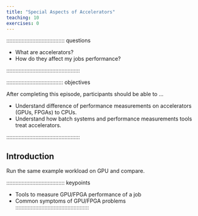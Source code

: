 ```yaml
---
title: "Special Aspects of Accelerators"
teaching: 10
exercises: 0
---
```


:::::::::::::::::::::::::::::::::::::: questions 

- What are accelerators? 
- How do they affect my jobs performance?

::::::::::::::::::::::::::::::::::::::::::::::::

::::::::::::::::::::::::::::::::::::: objectives

After completing this episode, participants should be able to …

- Understand difference of performance measurements on accelerators (GPUs, FPGAs) to CPUs.
- Understand how batch systems and performance measurements tools treat accelerators.

::::::::::::::::::::::::::::::::::::::::::::::::

## Introduction
Run the same example workload on GPU and compare.

<!-- EPISODE CONTENT HERE -->

:::::::::::::::::::::::::::::::::::::: keypoints
- Tools to measure GPU/FPGA performance of a job
- Common symptoms of GPU/FPGA problems
::::::::::::::::::::::::::::::::::::::::::::::::
